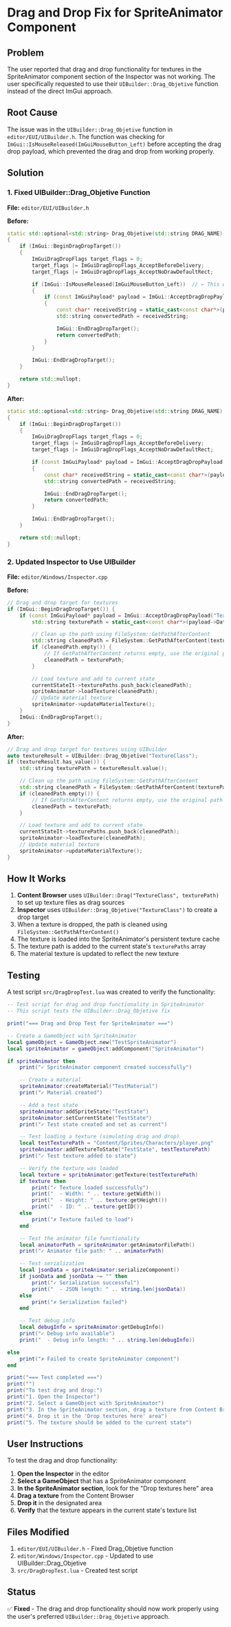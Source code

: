 # Drag and Drop Fix for SpriteAnimator Component

## Problem

The user reported that drag and drop functionality for textures in the SpriteAnimator component section of the Inspector was not working. The user specifically requested to use their `UIBuilder::Drag_Objetive` function instead of the direct ImGui approach.

## Root Cause

The issue was in the `UIBuilder::Drag_Objetive` function in `editor/EUI/UIBuilder.h`. The function was checking for `ImGui::IsMouseReleased(ImGuiMouseButton_Left)` before accepting the drag drop payload, which prevented the drag and drop from working properly.

## Solution

### 1. Fixed UIBuilder::Drag_Objetive Function

**File:** `editor/EUI/UIBuilder.h`

**Before:**

```cpp
static std::optional<std::string> Drag_Objetive(std::string DRAG_NAME)
{
    if (ImGui::BeginDragDropTarget())
    {
        ImGuiDragDropFlags target_flags = 0;
        target_flags |= ImGuiDragDropFlags_AcceptBeforeDelivery;
        target_flags |= ImGuiDragDropFlags_AcceptNoDrawDefaultRect;

        if (ImGui::IsMouseReleased(ImGuiMouseButton_Left))  // ← This was the problem
        {
            if (const ImGuiPayload* payload = ImGui::AcceptDragDropPayload(DRAG_NAME.c_str(), target_flags))
            {
                const char* receivedString = static_cast<const char*>(payload->Data);
                std::string convertedPath = receivedString;

                ImGui::EndDragDropTarget();
                return convertedPath;
            }
        }

        ImGui::EndDragDropTarget();
    }

    return std::nullopt;
}
```

**After:**

```cpp
static std::optional<std::string> Drag_Objetive(std::string DRAG_NAME)
{
    if (ImGui::BeginDragDropTarget())
    {
        ImGuiDragDropFlags target_flags = 0;
        target_flags |= ImGuiDragDropFlags_AcceptBeforeDelivery;
        target_flags |= ImGuiDragDropFlags_AcceptNoDrawDefaultRect;

        if (const ImGuiPayload* payload = ImGui::AcceptDragDropPayload(DRAG_NAME.c_str(), target_flags))
        {
            const char* receivedString = static_cast<const char*>(payload->Data);
            std::string convertedPath = receivedString;

            ImGui::EndDragDropTarget();
            return convertedPath;
        }

        ImGui::EndDragDropTarget();
    }

    return std::nullopt;
}
```

### 2. Updated Inspector to Use UIBuilder

**File:** `editor/Windows/Inspector.cpp`

**Before:**

```cpp
// Drag and drop target for textures
if (ImGui::BeginDragDropTarget()) {
    if (const ImGuiPayload* payload = ImGui::AcceptDragDropPayload("TextureClass")) {
        std::string texturePath = static_cast<const char*>(payload->Data);

        // Clean up the path using FileSystem::GetPathAfterContent
        std::string cleanedPath = FileSystem::GetPathAfterContent(texturePath);
        if (cleanedPath.empty()) {
            // If GetPathAfterContent returns empty, use the original path
            cleanedPath = texturePath;
        }

        // Load texture and add to current state
        currentStateIt->texturePaths.push_back(cleanedPath);
        spriteAnimator->loadTexture(cleanedPath);
        // Update material texture
        spriteAnimator->updateMaterialTexture();
    }
    ImGui::EndDragDropTarget();
}
```

**After:**

```cpp
// Drag and drop target for textures using UIBuilder
auto textureResult = UIBuilder::Drag_Objetive("TextureClass");
if (textureResult.has_value()) {
    std::string texturePath = textureResult.value();

    // Clean up the path using FileSystem::GetPathAfterContent
    std::string cleanedPath = FileSystem::GetPathAfterContent(texturePath);
    if (cleanedPath.empty()) {
        // If GetPathAfterContent returns empty, use the original path
        cleanedPath = texturePath;
    }

    // Load texture and add to current state
    currentStateIt->texturePaths.push_back(cleanedPath);
    spriteAnimator->loadTexture(cleanedPath);
    // Update material texture
    spriteAnimator->updateMaterialTexture();
}
```

## How It Works

1. **Content Browser** uses `UIBuilder::Drag("TextureClass", texturePath)` to set up texture files as drag sources
2. **Inspector** uses `UIBuilder::Drag_Objetive("TextureClass")` to create a drop target
3. When a texture is dropped, the path is cleaned using `FileSystem::GetPathAfterContent()`
4. The texture is loaded into the SpriteAnimator's persistent texture cache
5. The texture path is added to the current state's `texturePaths` array
6. The material texture is updated to reflect the new texture

## Testing

A test script `src/DragDropTest.lua` was created to verify the functionality:

```lua
-- Test script for drag and drop functionality in SpriteAnimator
-- This script tests the UIBuilder::Drag_Objetive fix

print("=== Drag and Drop Test for SpriteAnimator ===")

-- Create a GameObject with SpriteAnimator
local gameObject = GameObject.new("TestSpriteAnimator")
local spriteAnimator = gameObject:addComponent("SpriteAnimator")

if spriteAnimator then
    print("✓ SpriteAnimator component created successfully")

    -- Create a material
    spriteAnimator:createMaterial("TestMaterial")
    print("✓ Material created")

    -- Add a test state
    spriteAnimator:addSpriteState("TestState")
    spriteAnimator:setCurrentState("TestState")
    print("✓ Test state created and set as current")

    -- Test loading a texture (simulating drag and drop)
    local testTexturePath = "Content/Sprites/Characters/player.png"
    spriteAnimator:addTextureToState("TestState", testTexturePath)
    print("✓ Test texture added to state")

    -- Verify the texture was loaded
    local texture = spriteAnimator:getTexture(testTexturePath)
    if texture then
        print("✓ Texture loaded successfully")
        print("  - Width: " .. texture:getWidth())
        print("  - Height: " .. texture:getHeight())
        print("  - ID: " .. texture:getID())
    else
        print("✗ Texture failed to load")
    end

    -- Test the animator file functionality
    local animatorPath = spriteAnimator:getAnimatorFilePath()
    print("✓ Animator file path: " .. animatorPath)

    -- Test serialization
    local jsonData = spriteAnimator:serializeComponent()
    if jsonData and jsonData ~= "" then
        print("✓ Serialization successful")
        print("  - JSON length: " .. string.len(jsonData))
    else
        print("✗ Serialization failed")
    end

    -- Test debug info
    local debugInfo = spriteAnimator:getDebugInfo()
    print("✓ Debug info available")
    print("  - Debug info length: " .. string.len(debugInfo))

else
    print("✗ Failed to create SpriteAnimator component")
end

print("=== Test completed ===")
print("")
print("To test drag and drop:")
print("1. Open the Inspector")
print("2. Select a GameObject with SpriteAnimator")
print("3. In the SpriteAnimator section, drag a texture from Content Browser")
print("4. Drop it in the 'Drop textures here' area")
print("5. The texture should be added to the current state")
```

## User Instructions

To test the drag and drop functionality:

1. **Open the Inspector** in the editor
2. **Select a GameObject** that has a SpriteAnimator component
3. **In the SpriteAnimator section**, look for the "Drop textures here" area
4. **Drag a texture** from the Content Browser
5. **Drop it** in the designated area
6. **Verify** that the texture appears in the current state's texture list

## Files Modified

1. `editor/EUI/UIBuilder.h` - Fixed Drag_Objetive function
2. `editor/Windows/Inspector.cpp` - Updated to use UIBuilder::Drag_Objetive
3. `src/DragDropTest.lua` - Created test script

## Status

✅ **Fixed** - The drag and drop functionality should now work properly using the user's preferred `UIBuilder::Drag_Objetive` approach.
